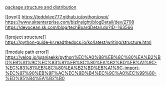 [package structure and distribution](https://py-pkgs.org/04-package-structure.html)

[[pypi]]
https://teddylee777.github.io/python/pypi/
https://www.sktenterprise.com/bizInsight/blogDetail/dev/2708
https://devocean.sk.com/blog/techBoardDetail.do?ID=163566


[[project structure]]  
https://python-guide-kr.readthedocs.io/ko/latest/writing/structure.html

[[module path error]]  
https://velog.io/@anjaekk/python%EC%A0%88%EB%8C%80%EA%B2%BD%EB%A1%9C%EC%83%81%EB%8C%80%EA%B2%BD%EB%A1%9C-%EC%83%81%EB%8C%80%EA%B2%BD%EB%A1%9C-import-%EC%97%90%EB%9F%AC%EC%9D%B4%EC%9C%A0%EC%99%80-%ED%95%B4%EA%B2%B0
